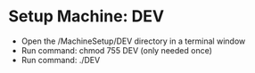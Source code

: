 # Setup Machine: DEV

- Open the /MachineSetup/DEV directory in a terminal window
- Run command: chmod 755 DEV (only needed once)
- Run command: ./DEV